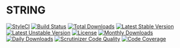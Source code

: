 # STRING

[![StyleCI](https://styleci.io/repos/50771702/shield?style=flat)](https://styleci.io/repos/50771702)
[![Build Status](https://travis-ci.org/recca0120/lodash.svg)](https://travis-ci.org/recca0120/lodash)
[![Total Downloads](https://poser.pugx.org/recca0120/lodash/d/total.svg)](https://packagist.org/packages/recca0120/lodash)
[![Latest Stable Version](https://poser.pugx.org/recca0120/lodash/v/stable.svg)](https://packagist.org/packages/recca0120/lodash)
[![Latest Unstable Version](https://poser.pugx.org/recca0120/lodash/v/unstable.svg)](https://packagist.org/packages/recca0120/lodash)
[![License](https://poser.pugx.org/recca0120/lodash/license.svg)](https://packagist.org/packages/recca0120/lodash)
[![Monthly Downloads](https://poser.pugx.org/recca0120/lodash/d/monthly)](https://packagist.org/packages/recca0120/lodash)
[![Daily Downloads](https://poser.pugx.org/recca0120/lodash/d/daily)](https://packagist.org/packages/recca0120/lodash)
[![Scrutinizer Code Quality](https://scrutinizer-ci.com/g/recca0120/lodash/badges/quality-score.png?b=master)](https://scrutinizer-ci.com/g/recca0120/lodash/?branch=master)
[![Code Coverage](https://scrutinizer-ci.com/g/recca0120/lodash/badges/coverage.png?b=master)](https://scrutinizer-ci.com/g/recca0120/lodash/?branch=master)
